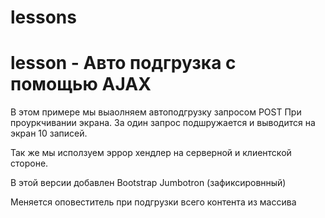 # lessons
# lesson - Авто подгрузка с помощью AJAX


В этом примере мы выаолняем автоподгрузку запросом POST 
При проуркчивании экрана.
За один запрос подшружается и выводится на экран 10 записей.

Так же мы исползуем эррор хендлер на серверной и клиентской стороне.

В этой версии добавлен Bootstrap Jumbotron (зафиксировнный)

Меняется оповеститель при подгрузки всего контента из массива 